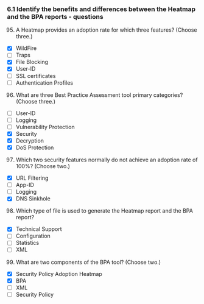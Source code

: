 ### 6.1 Identify the benefits and differences between the Heatmap and the BPA reports - questions

95. A Heatmap provides an adoption rate for which three features? (Choose three.)
+ [x] WildFire
+ [ ] Traps
+ [x] File Blocking
+ [x] User-ID
+ [ ] SSL certificates
+ [ ] Authentication Profiles
96. What are three Best Practice Assessment tool primary categories? (Choose three.)
+ [ ] User-ID
+ [ ] Logging
+ [ ] Vulnerability Protection
+ [x] Security
+ [x] Decryption
+ [x] DoS Protection
97. Which two security features normally do not achieve an adoption rate of 100%? (Choose two.)
+ [x] URL Filtering
+ [ ] App-ID
+ [ ] Logging
+ [x] DNS Sinkhole
98. Which type of file is used to generate the Heatmap report and the BPA report?
+ [x] Technical Support
+ [ ] Configuration
+ [ ] Statistics
+ [ ] XML
99. What are two components of the BPA tool? (Choose two.)
+ [x] Security Policy Adoption Heatmap
+ [x] BPA
+ [ ] XML
+ [ ] Security Policy

